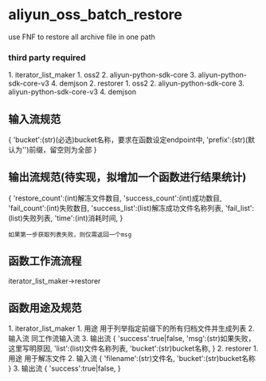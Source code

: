 # aliyun_oss_batch_restore
 use FNF to restore all archive file in one path


<h3>third party required</h2>
    1. iterator_list_maker
       1. oss2
       2. aliyun-python-sdk-core
       3. aliyun-python-sdk-core-v3
       4. demjson
    2. restorer
       1. oss2
       2. aliyun-python-sdk-core
       3. aliyun-python-sdk-core-v3
       4. demjson

<h2>输入流规范</h2>
    {
        'bucket':(str)(必选)bucket名称，要求在函数设定endpoint中,
        'prefix':(str)(默认为'')前缀，留空则为全部
    }

<h2>输出流规范(待实现，拟增加一个函数进行结果统计)</h2>
    {
        'restore_count':(int)解冻文件数目,
        'success_count':(int)成功数目,
        'fail_count':(int)失败数目,
        'success_list':(list)解冻成功文件名称列表,
        'fail_list':(list)失败列表,
        'time':(int)消耗时间,
    }

    如果第一步获取列表失败，则仅需返回一个msg


<h2>函数工作流流程</h2>
    iterator_list_maker->restorer

<h2>函数用途及规范</h2>
    1. iterator_list_maker
        1. 用途
            用于列举指定前缀下的所有归档文件并生成列表
        2. 输入流
            同工作流输入流
        3. 输出流
            {
                'success':true|false,
                'msg':(str)如果失败，这里写明原因,
                'list':(list)文件名称列表,
                'bucket':(str)bucket名称,
            }
    2. restorer
        1. 用途
            用于解冻文件
        2. 输入流
            {
                'filename':(str)文件名,
                'bucket':(str)bucket名称
            }
        3. 输出流
            {
                'success':true|false,
            }